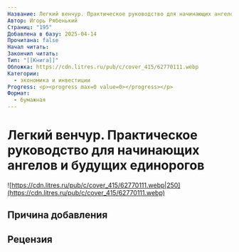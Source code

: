 ```yaml
---
Название: Легкий венчур. Практическое руководство для начинающих ангелов и будущих единорогов
Автор: Игорь Рябенький
Страниц: "195"
Добавлена в базу: 2025-04-14
Прочитана: false
Начал читать: 
Закончил читать: 
Тип: "[[Книга]]"
Обложка: https://cdn.litres.ru/pub/c/cover_415/62770111.webp
Категории:
  - экономика и инвестиции
Progress: <p><progress max=0 value=0></progress></p>
Формат:
  - бумажная
---
```

# Легкий венчур. Практическое руководство для начинающих ангелов и будущих единорогов

![https://cdn.litres.ru/pub/c/cover_415/62770111.webp|250](https://cdn.litres.ru/pub/c/cover_415/62770111.webp)

## Причина добавления


## Рецензия